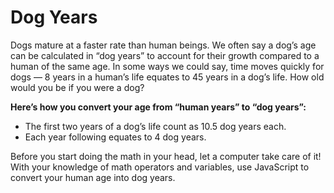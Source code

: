 # Dog Years

  Dogs mature at a faster rate than human beings. We often say a dog’s age can be calculated in “dog years” to account for their growth compared to a human of the same age. In some ways we could say, time moves quickly for dogs — 8 years in a human’s life equates to 45 years in a dog’s life. How old would you be if you were a dog?

  **Here’s how you convert your age from “human years” to “dog years”:**

  - The first two years of a dog’s life count as 10.5 dog years each.
  - Each year following equates to 4 dog years.
  
  Before you start doing the math in your head, let a computer take care of it! With your knowledge of math operators and variables, use JavaScript to convert your human age into dog years.
